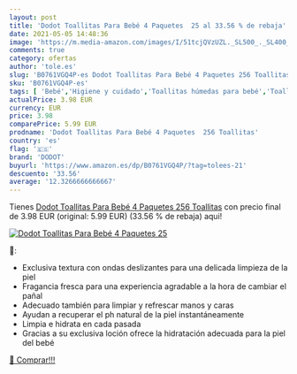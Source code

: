 ```yaml
---
layout: post
title: 'Dodot Toallitas Para Bebé 4 Paquetes  25 al 33.56 % de rebaja'
date: 2021-05-05 14:48:36
image: 'https://m.media-amazon.com/images/I/51tcjQVzUZL._SL500_._SL400_.jpg'
comments: true
category: ofertas
author: 'tole.es'
slug: 'B0761VGQ4P-es Dodot Toallitas Para Bebé 4 Paquetes 256 Toallitas'
sku: 'B0761VGQ4P-es'
tags: [ 'Bebé','Higiene y cuidado','Toallitas húmedas para bebé','Toallitas y accesorios para bebé','bebé','dodot', ]
actualPrice: 3.98 EUR
currency: EUR
price: 3.98
comparePrice: 5.99 EUR
prodname: 'Dodot Toallitas Para Bebé 4 Paquetes  256 Toallitas'
country: 'es'
flag: '🇪🇸'
brand: 'DODOT'
buyurl: 'https://www.amazon.es/dp/B0761VGQ4P/?tag=tolees-21'
descuento: '33.56'
average: '12.3266666666667'
---
```


Tienes [Dodot Toallitas Para Bebé 4 Paquetes  256 Toallitas](https://www.amazon.es/dp/B0761VGQ4P/?tag=tolees-21) con precio final de  3.98 EUR (original: 5.99 EUR) (33.56 %  de rebaja) aqui!

[![Dodot Toallitas Para Bebé 4 Paquetes  25](https://m.media-amazon.com/images/I/51tcjQVzUZL._SL500_._SL400_.jpg)](https://www.amazon.es/dp/B0761VGQ4P/?tag=tolees-21)

🔎:

- Exclusiva textura con ondas deslizantes para una delicada limpieza de la piel
- Fragancia fresca para una experiencia agradable a la hora de cambiar el pañal
- Adecuado también para limpiar y refrescar manos y caras
- Ayudan a recuperar el ph natural de la piel instantáneamente
- Limpia e hidrata en cada pasada
- Gracias a su exclusiva loción ofrece la hidratación adecuada para la piel del bebé

[🛒 Comprar!!!](https://www.amazon.es/dp/B0761VGQ4P/?tag=tolees-21)
